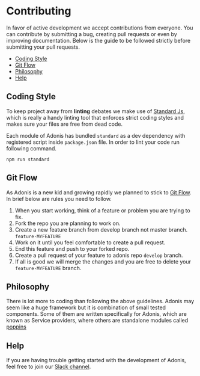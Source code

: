 # Contributing

In favor of active development we accept contributions from everyone. You can contribute by submitting a bug, creating pull requests or even by improving documentation. Below is the guide to be followed strictly
before submitting your pull requests.

- [Coding Style](#coding-style)
- [Git Flow](#git-flow)
- [Philosophy](#philosophy)
- [Help](#help)

## Coding Style

To keep project away from **linting** debates we make use of [Standard Js](http://standardjs.com/), which is really a handy linting tool that enforces strict coding styles and makes sure your files are free from dead code.

Each module of Adonis has bundled `standard` as a dev dependency with registered script inside `package.json` file. In order to lint your code run following command.

```bash,line-numbers
npm run standard
```

## Git Flow

As Adonis is a new kid and growing rapidly we planned to stick to [Git Flow](https://www.atlassian.com/git/tutorials/comparing-workflows/gitflow-workflow). In brief below are rules you need to follow.

1. When you start working, think of a feature or problem you are trying to fix.
2. Fork the repo you are planning to work on.
3. Create a new feature branch from develop branch not master branch. `feature-MYFEATURE`
4. Work on it until you feel comfortable to create a pull request.
5. End this feature and push to your forked repo.
6. Create a pull request of your feature to adonis repo `develop` branch.
7. If all is good we will merge the changes and you are free to delete your `feature-MYFEATURE` branch.

## Philosophy

There is lot more to coding than following the above guidelines. Adonis may seem like a huge framework but it is combination of small tested components. Some of them are written specifically for Adonis, which are known as Service providers, where others are standalone modules called [poppins](https://github.com/poppinss)

## Help

If you are having trouble getting started with the development of Adonis, feel free to join our [Slack channel]().
